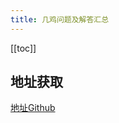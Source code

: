 ```yaml
---
title: 几鸡问题及解答汇总
---
```


<ClientOnly>
  <in-article-adsense
    ins-style="display:block; text-align:center;"
    data-ad-slot="7727965566"
  />
</ClientOnly>

[[toc]]

## 地址获取

[地址Github](https://github.com/NGC-HenryLee/NGC.SS.JJ/)
